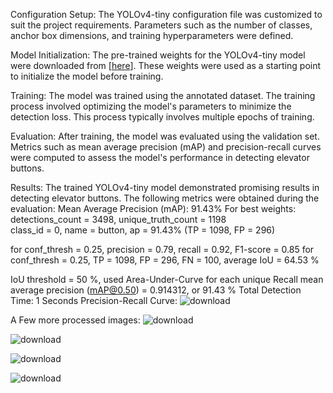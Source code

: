 Configuration Setup: The YOLOv4-tiny configuration file was customized to suit the project requirements. Parameters such as the number of classes, anchor box dimensions, and training hyperparameters were defined.

Model Initialization: The pre-trained weights for the YOLOv4-tiny model were downloaded from [[here](https://github.com/AlexeyAB/darknet/releases/download/darknet_yolo_v4_pre/yolov4-tiny.conv.29)]. These weights were used as a starting point to initialize the model before training.

Training: The model was trained using the annotated dataset. The training process involved optimizing the model's parameters to minimize the detection loss. This process typically involves multiple epochs of training.

Evaluation: After training, the model was evaluated using the validation set. Metrics such as mean average precision (mAP) and precision-recall curves were computed to assess the model's performance in detecting elevator buttons.

Results:
The trained YOLOv4-tiny model demonstrated promising results in detecting elevator buttons. The following metrics were obtained during the evaluation:
Mean Average Precision (mAP): 91.43%
For best weights:
detections_count = 3498, unique_truth_count = 1198  
class_id = 0, name = button, ap = 91.43%   	 (TP = 1098, FP = 296) 

for conf_thresh = 0.25, precision = 0.79, recall = 0.92, F1-score = 0.85 
for conf_thresh = 0.25, TP = 1098, FP = 296, FN = 100, average IoU = 64.53 % 

IoU threshold = 50 %, used Area-Under-Curve for each unique Recall 
mean average precision (mAP@0.50) = 0.914312, or 91.43 % 
Total Detection Time: 1 Seconds
Precision-Recall Curve: ![download](https://github.com/beiyonder/TrainingWithYOLOv-x/assets/86228410/cf64d1a7-fbe8-4c1d-b308-665c4aaf99f1)

A Few more processed images:
![download](https://github.com/beiyonder/TrainingWithYOLOv-x/assets/86228410/ff899ba0-6d48-4ea4-9eb5-3d34a2b4abb8)


![download](https://github.com/beiyonder/TrainingWithYOLOv-x/assets/86228410/9ccd9492-9e9c-4eef-9d47-3f25ed741fe3)


![download](https://github.com/beiyonder/TrainingWithYOLOv-x/assets/86228410/aabfe58d-0218-442e-a50a-76dc4e430109)


![download](https://github.com/beiyonder/TrainingWithYOLOv-x/assets/86228410/e23a8a92-9d5f-4cd5-9863-1e95c357472d)
